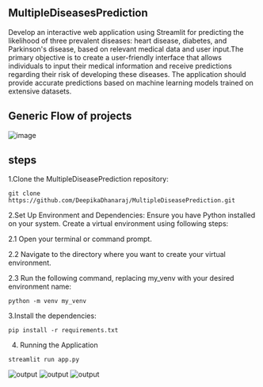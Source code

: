 ## MultipleDiseasesPrediction
Develop an interactive web application using Streamlit for predicting the likelihood of three prevalent diseases: heart disease, diabetes, and Parkinson's disease, based on relevant medical data and user input.The primary objective is to create a user-friendly interface that allows individuals to input their medical information and receive predictions regarding their risk of developing these diseases. The application should provide accurate predictions based on machine learning models trained on extensive datasets.
## Generic Flow of projects

![image](https://github.com/DeepikaDhanaraj/MultipleDiseasePrediction/assets/133857686/fab826c8-aff9-4654-b2be-49f8bf4756bc)
## steps
1.Clone the MultipleDiseasePrediction repository:
```
git clone https://github.com/DeepikaDhanaraj/MultipleDiseasePrediction.git
```
2.Set Up Environment and Dependencies: 
Ensure you have Python installed on your system. Create a virtual environment using following steps:

2.1 Open your terminal or command prompt.

2.2 Navigate to the directory where you want to create your virtual environment.

2.3 Run the following command, replacing my_venv with your desired environment name:

```
python -m venv my_venv
```
3.Install the dependencies:
```
pip install -r requirements.txt
```

4. Running the Application
```
streamlit run app.py
```
![output](https://github.com/DeepikaDhanaraj/MultipleDiseasePrediction/blob/main/output/multi1.png)
![output](https://github.com/DeepikaDhanaraj/MultipleDiseasePrediction/blob/main/output/multi2.png)
![output](https://github.com/DeepikaDhanaraj/MultipleDiseasePrediction/blob/main/output/multi3.png)


